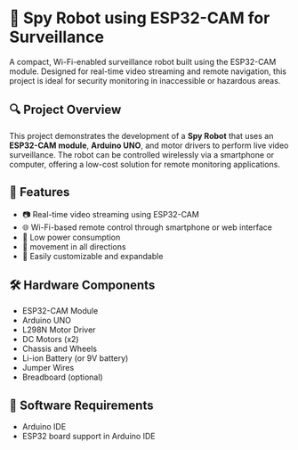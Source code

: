 # 🤖 Spy Robot using ESP32-CAM for Surveillance

A compact, Wi-Fi-enabled surveillance robot built using the ESP32-CAM module. Designed for real-time video streaming and remote navigation, this project is ideal for security monitoring in inaccessible or hazardous areas.

## 🔍 Project Overview
This project demonstrates the development of a **Spy Robot** that uses an **ESP32-CAM module**, **Arduino UNO**,
and motor drivers to perform live video surveillance. The robot can be controlled wirelessly via a smartphone or computer, offering a low-cost solution for remote monitoring applications.

## 🎯 Features
- 📷 Real-time video streaming using ESP32-CAM
- 🌐 Wi-Fi-based remote control through smartphone or web interface
- 🔋 Low power consumption
- 🚗 movement in all directions
- 🔧 Easily customizable and expandable

## 🛠️ Hardware Components

- ESP32-CAM Module
- Arduino UNO
- L298N Motor Driver
- DC Motors (x2)
- Chassis and Wheels
- Li-ion Battery (or 9V battery)
- Jumper Wires
- Breadboard (optional)

## 🧠 Software Requirements
- Arduino IDE
- ESP32 board support in Arduino IDE
